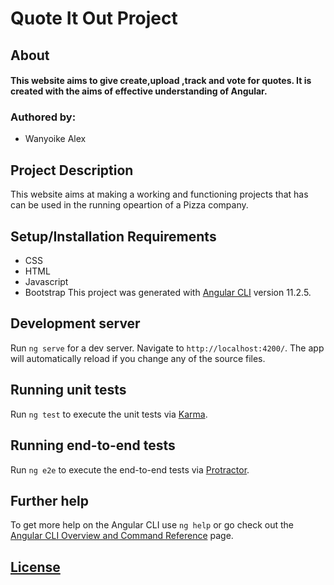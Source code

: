 # Quote It Out Project

## About

#### This website aims to give create,upload ,track and vote for quotes. It is created with the aims of effective understanding of Angular.

### Authored by:

* Wanyoike Alex 


##  Project Description
This website aims at making a working and functioning projects that has can be used in the running opeartion of a Pizza company.
## Setup/Installation Requirements
* CSS
* HTML
* Javascript 
* Bootstrap
This project was generated with [Angular CLI](https://github.com/angular/angular-cli) version 11.2.5.

## Development server

Run `ng serve` for a dev server. Navigate to `http://localhost:4200/`. The app will automatically reload if you change any of the source files.


## Running unit tests

Run `ng test` to execute the unit tests via [Karma](https://karma-runner.github.io).

## Running end-to-end tests

Run `ng e2e` to execute the end-to-end tests via [Protractor](http://www.protractortest.org/).

## Further help

To get more help on the Angular CLI use `ng help` or go check out the [Angular CLI Overview and Command Reference](https://angular.io/cli) page.

## [License](/home/alex/Documents/weekoneangular/LICENSE)




